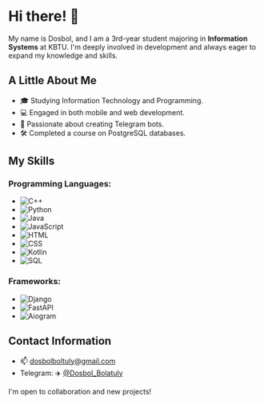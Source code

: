 # Hi there! 👋

My name is Dosbol, and I am a 3rd-year student majoring in **Information Systems** at KBTU. I'm deeply involved in development and always eager to expand my knowledge and skills.

## A Little About Me
- 🎓 Studying Information Technology and Programming.
- 💻 Engaged in both mobile and web development.
- 🤖 Passionate about creating Telegram bots.
- 🛠 Completed a course on PostgreSQL databases.

## My Skills
### Programming Languages:
- ![C++](https://img.shields.io/badge/C++-00599C?style=flat-square&logo=c%2B%2B&logoColor=white) 
- ![Python](https://img.shields.io/badge/Python-3776AB?style=flat-square&logo=python&logoColor=white) 
- ![Java](https://img.shields.io/badge/Java-007396?style=flat-square&logo=java&logoColor=white) 
- ![JavaScript](https://img.shields.io/badge/JavaScript-F7DF1E?style=flat-square&logo=javascript&logoColor=black) 
- ![HTML](https://img.shields.io/badge/HTML5-E34F26?style=flat-square&logo=html5&logoColor=white) 
- ![CSS](https://img.shields.io/badge/CSS3-1572B6?style=flat-square&logo=css3&logoColor=white)
- ![Kotlin](https://img.shields.io/badge/Kotlin-0095D5?style=flat-square&logo=kotlin&logoColor=white)
- ![SQL](https://img.shields.io/badge/SQL-4479A1?style=flat-square&logo=postgresql&logoColor=white) 

### Frameworks:
- ![Django](https://img.shields.io/badge/Django-092E20?style=flat-square&logo=django&logoColor=white)
- ![FastAPI](https://img.shields.io/badge/FastAPI-009688?style=flat-square&logo=fastapi&logoColor=white)
- ![Aiogram](https://img.shields.io/badge/Aiogram-2C2D72?style=flat-square&logo=python&logoColor=white)

## Contact Information
- 📫 dosbolboltuly@gmail.com
- Telegram: ✈️ [@Dosbol_Bolatuly](https://t.me/Dosbol_Bolatuly)


I'm open to collaboration and new projects!

